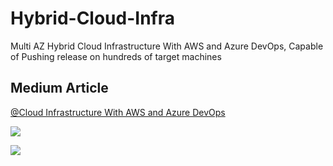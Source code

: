 # Hybrid-Cloud-Infra
Multi AZ Hybrid Cloud Infrastructure With AWS and Azure DevOps, Capable of Pushing release on hundreds of target machines

## Medium Article
[@Cloud Infrastructure With AWS and Azure DevOps](https://medium.com/@basit-raza/designing-multi-az-hybrid-cloud-infrastructure-with-aws-and-azure-supporting-azure-pipeline-d04beae4ed7c)

![](https://i.ibb.co/Swwqphk/screencapture-medium-basit-raza-designing-multi-az-hybrid-cloud-infrastructure-with-aws-and-azure-su.png)

![](https://i.ibb.co/Rj81cMP/screencapture-medium-basit-raza-designing-multi-az-hybrid-cloud-infrastructure-with-aws-and-azure-su.png)
